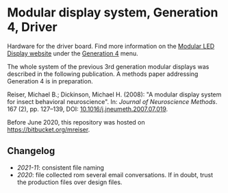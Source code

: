 # Modular display system, Generation 4, Driver

Hardware for the driver board. Find more information on the [Modular LED Display website](https://reiserlab.github.io/Modular-LED-Display/) under the [Generation 4](https://reiserlab.github.io/Modular-LED-Display/docs/g4_system.html) menu.

The whole system of the previous 3rd generation modular displays was described in the following publication. A methods paper addressing Generation 4 is in preparation.

Reiser, Michael B.; Dickinson, Michael H. (2008): "A modular display system for insect behavioral neuroscience". In: *Journal of Neuroscience Methods*. 167 (2), pp.&nbsp;127–139, DOI: [10.1016/j.jneumeth.2007.07.019](https://doi.org/10.1016/j.jneumeth.2007.07.019).

Before June 2020, this repository was hosted on <https://bitbucket.org/mreiser>.

## Changelog

- _2021-11_: consistent file naming
- _2020_: file collected rom several email conversations. If in doubt, trust the production files over design files.
